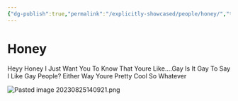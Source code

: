 ```yaml
---
{"dg-publish":true,"permalink":"/explicitly-showcased/people/honey/","title":"Honey","dgShowLocalGraph":false,"noteIcon":""}
---
```



# Honey

Heyy Honey
I Just Want You To Know That Youre Like....Gay
Is It Gay To Say I Like Gay People?
Either Way Youre Pretty Cool So Whatever

![Pasted image 20230825140921.png](/img/user/images/Pasted%20image%2020230825140921.png)